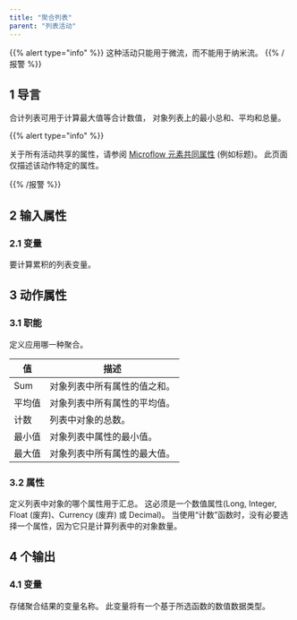 ```yaml
---
title: "聚合列表"
parent: "列表活动"
---
```


{{% alert type="info" %}}
这种活动只能用于微流，而不能用于纳米流。
{{% /报警 %}}

## 1 导言

合计列表可用于计算最大值等合计数值， 对象列表上的最小总和、平均和总量。

{{% alert type="info" %}}

关于所有活动共享的属性，请参阅 [Microflow 元素共同属性](microflow-element-common-properties) (例如标题)。 此页面仅描述该动作特定的属性。

{{% /报警 %}}

## 2 输入属性

### 2.1 变量

要计算累积的列表变量。

## 3 动作属性

### 3.1 职能

定义应用哪一种聚合。

| 值   | 描述             |
| --- | -------------- |
| Sum | 对象列表中所有属性的值之和。 |
| 平均值 | 对象列表中所有属性的平均值。 |
| 计数  | 列表中对象的总数。      |
| 最小值 | 对象列表中属性的最小值。   |
| 最大值 | 对象列表中所有属性的最大值。 |

### 3.2 属性

定义列表中对象的哪个属性用于汇总。 这必须是一个数值属性(Long, Integer, Float (废弃)、Currency (废弃) 或 Decimal)。 当使用“计数”函数时，没有必要选择一个属性，因为它只是计算列表中的对象数量。

## 4 个输出

### 4.1 变量

存储聚合结果的变量名称。 此变量将有一个基于所选函数的数值数据类型。
